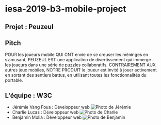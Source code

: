 # iesa-2019-b3-mobile-project

## Projet : Peuzeul

## Pitch
POUR les joueurs mobile QUI ONT envie de se creuser les méninges en s’amusant, PEUZEUL EST une application de divertissement qui immerge les joueurs dans une série de puzzles collaboratifs. CONTRAIREMENT AUX autres jeux mobiles, NOTRE PRODUIT le joueur est invité à jouer activement en sortant des sentiers battus, en utilisant toutes les fonctionnalités du portable.

## L'équipe : W3C
* Jérémie Vang Foua : Développeur web
![Photo de Jérémie](https://image.noelshack.com/fichiers/2019/15/5/1555082184-webp-net-resizeimage-2.jpg)
* Charlie Lucas : Développeur web
![Photo de Charlie](https://image.noelshack.com/fichiers/2019/15/5/1555082168-webp-net-resizeimage-1.jpg)
* Benjamin Molia : Développeur web 
![Photo de Benjamin](https://image.noelshack.com/fichiers/2019/15/5/1555081993-webp-net-resizeimage.jpg)

